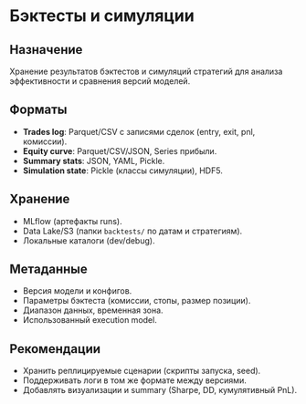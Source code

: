 # Бэктесты и симуляции

## Назначение
Хранение результатов бэктестов и симуляций стратегий для анализа эффективности и сравнения версий моделей.

## Форматы
- **Trades log**: Parquet/CSV с записями сделок (entry, exit, pnl, комиссии).
- **Equity curve**: Parquet/CSV/JSON, Series прибыли.
- **Summary stats**: JSON, YAML, Pickle.
- **Simulation state**: Pickle (классы симуляции), HDF5.

## Хранение
- MLflow (артефакты runs).
- Data Lake/S3 (папки `backtests/` по датам и стратегиям).
- Локальные каталоги (dev/debug).

## Метаданные
- Версия модели и конфигов.
- Параметры бэктеста (комиссии, стопы, размер позиции).
- Диапазон данных, временная зона.
- Использованный execution model.

## Рекомендации
- Хранить реплицируемые сценарии (скрипты запуска, seed).
- Поддерживать логи в том же формате между версиями.
- Добавлять визуализации и summary (Sharpe, DD, кумулятивный PnL).
